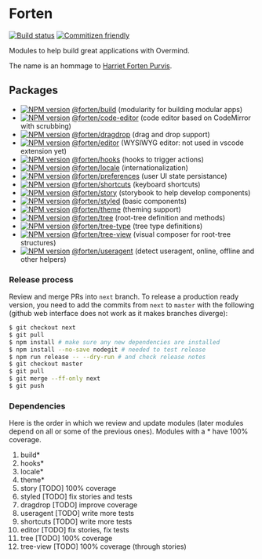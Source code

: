 # Forten

[![Build status][travis-image]][travis-url]
[![Commitizen friendly][commitizen-image]][commitizen-url]

Modules to help build great applications with Overmind.

The name is an hommage to [Harriet Forten Purvis](https://en.wikipedia.org/wiki/Harriet_Forten_Purvis).

[travis-image]: https://img.shields.io/travis/fortenjs/forten.svg?style=flat
[travis-url]: https://travis-ci.org/fortenjs/forten
[commitizen-image]: https://img.shields.io/badge/commitizen-friendly-brightgreen.svg?style=flat
[commitizen-url]: http://commitizen.github.io/cz-cli/

## Packages

- [![NPM version][build-image]][build-npm] [@forten/build][build-url]
  (modularity for building modular apps)
- [![NPM version][code-editor-image]][code-editor-npm] [@forten/code-editor][code-editor-url]
  (code editor based on CodeMirror with scrubbing)
- [![NPM version][dragdrop-image]][dragdrop-npm] [@forten/dragdrop][dragdrop-url]
  (drag and drop support)
- [![NPM version][editor-image]][editor-npm] [@forten/editor][editor-url]
  (WYSIWYG editor: not used in vscode extension yet)
- [![NPM version][hooks-image]][hooks-npm] [@forten/hooks][hooks-url]
  (hooks to trigger actions)
- [![NPM version][locale-image]][locale-npm] [@forten/locale][locale-url]
  (internationalization)
- [![NPM version][preferences-image]][preferences-npm] [@forten/preferences][preferences-url]
  (user UI state persistance)
- [![NPM version][shortcuts-image]][shortcuts-npm] [@forten/shortcuts][shortcuts-url]
  (keyboard shortcuts)
- [![NPM version][story-image]][story-npm] [@forten/story][story-url]
  (storybook to help develop components)
- [![NPM version][styled-image]][styled-npm] [@forten/styled][styled-url]
  (basic components)
- [![NPM version][theme-image]][theme-npm] [@forten/theme][theme-url]
  (theming support)
- [![NPM version][tree-image]][tree-npm] [@forten/tree][tree-url]
  (root-tree definition and methods)
- [![NPM version][tree-type-image]][tree-type-npm] [@forten/tree-type][tree-type-url]
  (tree type definitions)
- [![NPM version][tree-view-image]][tree-view-npm] [@forten/tree-view][tree-view-url]
  (visual composer for root-tree structures)
- [![NPM version][useragent-image]][useragent-npm] [@forten/useragent][useragent-url]
  (detect useragent, online, offline and other helpers)

[build-url]: https://github.com/fortenjs/forten/tree/next/packages/@forten/build
[build-image]: https://img.shields.io/npm/v/@forten/build.svg?style=flat
[build-npm]: https://npmjs.org/package/@forten/build
[code-editor-url]: https://github.com/fortenjs/forten/tree/next/packages/@forten/code-editor
[code-editor-image]: https://img.shields.io/npm/v/@forten/code-editor.svg?style=flat
[code-editor-npm]: https://npmjs.org/package/@forten/code-editor
[dragdrop-url]: https://github.com/fortenjs/forten/tree/next/packages/@forten/dragdrop
[dragdrop-image]: https://img.shields.io/npm/v/@forten/dragdrop.svg?style=flat
[dragdrop-npm]: https://npmjs.org/package/@forten/dragdrop
[editor-url]: https://github.com/fortenjs/forten/tree/next/packages/@forten/editor
[editor-image]: https://img.shields.io/npm/v/@forten/editor.svg?style=flat
[editor-npm]: https://npmjs.org/package/@forten/editor
[hooks-url]: https://github.com/fortenjs/forten/tree/next/packages/@forten/hooks
[hooks-image]: https://img.shields.io/npm/v/@forten/hooks.svg?style=flat
[hooks-npm]: https://npmjs.org/package/@forten/hooks
[locale-url]: https://github.com/fortenjs/forten/tree/next/packages/@forten/locale
[locale-image]: https://img.shields.io/npm/v/@forten/locale.svg?style=flat
[locale-npm]: https://npmjs.org/package/@forten/locale
[preferences-url]: https://github.com/fortenjs/forten/tree/next/packages/@forten/preferences
[preferences-image]: https://img.shields.io/npm/v/@forten/preferences.svg?style=flat
[preferences-npm]: https://npmjs.org/package/@forten/preferences
[sample-url]: https://github.com/fortenjs/sample-project
[shortcuts-url]: https://github.com/fortenjs/forten/tree/next/packages/@forten/shortcuts
[shortcuts-image]: https://img.shields.io/npm/v/@forten/shortcuts.svg?style=flat
[shortcuts-npm]: https://npmjs.org/package/@forten/shortcuts
[story-url]: https://github.com/fortenjs/forten/tree/next/packages/@forten/story
[story-image]: https://img.shields.io/npm/v/@forten/story.svg?style=flat
[story-npm]: https://npmjs.org/package/@forten/story
[styled-url]: https://github.com/fortenjs/forten/tree/next/packages/@forten/styled
[styled-image]: https://img.shields.io/npm/v/@forten/styled.svg?style=flat
[styled-npm]: https://npmjs.org/package/@forten/styled
[theme-url]: https://github.com/fortenjs/forten/tree/next/packages/@forten/theme
[theme-image]: https://img.shields.io/npm/v/@forten/theme.svg?style=flat
[theme-npm]: https://npmjs.org/package/@forten/theme
[tree-url]: https://github.com/fortenjs/forten/tree/next/packages/@forten/tree
[tree-image]: https://img.shields.io/npm/v/@forten/tree.svg?style=flat
[tree-npm]: https://npmjs.org/package/@forten/tree
[tree-type-url]: https://github.com/fortenjs/forten/tree-type/next/packages/@forten/tree-type
[tree-type-image]: https://img.shields.io/npm/v/@forten/tree-type.svg?style=flat
[tree-type-npm]: https://npmjs.org/package/@forten/tree-type
[tree-view-url]: https://github.com/fortenjs/forten/tree-view/next/packages/@forten/tree-view
[tree-view-image]: https://img.shields.io/npm/v/@forten/tree-view.svg?style=flat
[tree-view-npm]: https://npmjs.org/package/@forten/tree-view
[useragent-url]: https://github.com/fortenjs/forten/tree/next/packages/@forten/useragent
[useragent-image]: https://img.shields.io/npm/v/@forten/useragent.svg?style=flat
[useragent-npm]: https://npmjs.org/package/@forten/useragent

### Release process

Review and merge PRs into `next` branch. To release a production ready version, you need
to add the commits from `next` to `master` with the following (github web interface does not
work as it makes branches diverge):

```sh
$ git checkout next
$ git pull
$ npm install # make sure any new dependencies are installed
$ npm install --no-save nodegit # needed to test release
$ npm run release -- --dry-run # and check release notes
$ git checkout master
$ git pull
$ git merge --ff-only next
$ git push
```

### Dependencies

Here is the order in which we review and update modules (later modules
depend on all or some of the previous ones). Modules with a \* have 100%
coverage.

1. build\*
2. hooks\*
3. locale\*
4. theme\*
5. story [TODO] 100% coverage
6. styled [TODO] fix stories and tests
7. dragdrop [TODO] improve coverage
8. useragent [TODO] write more tests
9. shortcuts [TODO] write more tests
10. editor [TODO] fix stories, fix tests
11. tree [TODO] 100% coverage
12. tree-view [TODO] 100% coverage (through stories)
